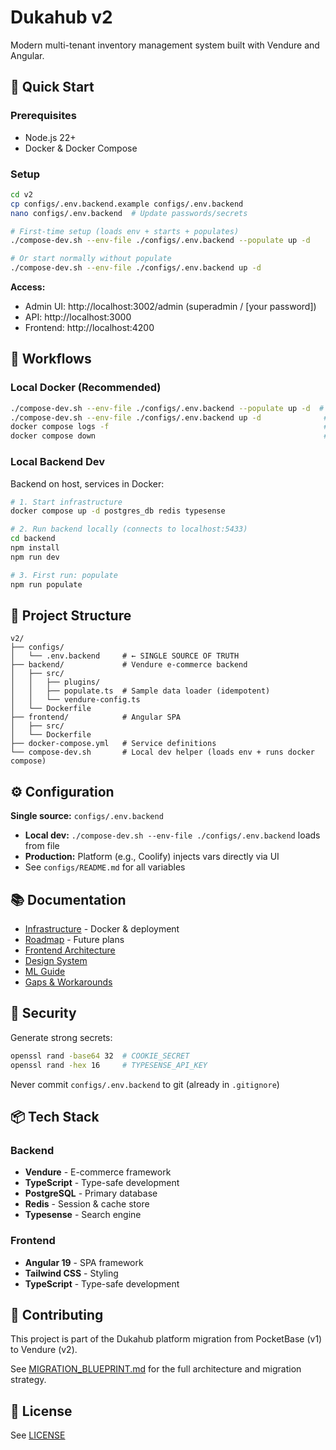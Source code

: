 # Dukahub v2

Modern multi-tenant inventory management system built with Vendure and Angular.

## 🚀 Quick Start

### Prerequisites

- Node.js 22+
- Docker & Docker Compose

### Setup

```bash
cd v2
cp configs/.env.backend.example configs/.env.backend
nano configs/.env.backend  # Update passwords/secrets

# First-time setup (loads env + starts + populates)
./compose-dev.sh --env-file ./configs/.env.backend --populate up -d

# Or start normally without populate
./compose-dev.sh --env-file ./configs/.env.backend up -d
```

**Access:**

- Admin UI: http://localhost:3002/admin (superadmin / [your password])
- API: http://localhost:3000
- Frontend: http://localhost:4200

## 🔄 Workflows

### Local Docker (Recommended)

```bash
./compose-dev.sh --env-file ./configs/.env.backend --populate up -d  # First run
./compose-dev.sh --env-file ./configs/.env.backend up -d              # Subsequent runs
docker compose logs -f                                                # View logs
docker compose down                                                   # Stop
```

### Local Backend Dev

Backend on host, services in Docker:

```bash
# 1. Start infrastructure
docker compose up -d postgres_db redis typesense

# 2. Run backend locally (connects to localhost:5433)
cd backend
npm install
npm run dev

# 3. First run: populate
npm run populate
```

## 📁 Project Structure

```
v2/
├── configs/
│   └── .env.backend     # ← SINGLE SOURCE OF TRUTH
├── backend/             # Vendure e-commerce backend
│   ├── src/
│   │   ├── plugins/
│   │   ├── populate.ts  # Sample data loader (idempotent)
│   │   └── vendure-config.ts
│   └── Dockerfile
├── frontend/            # Angular SPA
│   ├── src/
│   └── Dockerfile
├── docker-compose.yml   # Service definitions
└── compose-dev.sh       # Local dev helper (loads env + runs docker compose)
```

## ⚙️ Configuration

**Single source:** `configs/.env.backend`

- **Local dev:** `./compose-dev.sh --env-file ./configs/.env.backend` loads from file
- **Production:** Platform (e.g., Coolify) injects vars directly via UI
- See `configs/README.md` for all variables

## 📚 Documentation

- [Infrastructure](./INFRASTRUCTURE.md) - Docker & deployment
- [Roadmap](./ROADMAP.md) - Future plans
- [Frontend Architecture](./frontend/ARCHITECTURE.md)
- [Design System](./frontend/DESIGN-SYSTEM.md)
- [ML Guide](./ML_GUIDE.md)
- [Gaps & Workarounds](./GAPS.md)

## 🔐 Security

Generate strong secrets:

```bash
openssl rand -base64 32  # COOKIE_SECRET
openssl rand -hex 16     # TYPESENSE_API_KEY
```

Never commit `configs/.env.backend` to git (already in `.gitignore`)

## 📦 Tech Stack

### Backend

- **Vendure** - E-commerce framework
- **TypeScript** - Type-safe development
- **PostgreSQL** - Primary database
- **Redis** - Session & cache store
- **Typesense** - Search engine

### Frontend

- **Angular 19** - SPA framework
- **Tailwind CSS** - Styling
- **TypeScript** - Type-safe development

## 🤝 Contributing

This project is part of the Dukahub platform migration from PocketBase (v1) to Vendure (v2).

See [MIGRATION_BLUEPRINT.md](../MIGRATION_BLUEPRINT.md) for the full architecture and migration strategy.

## 📄 License

See [LICENSE](../v1/LICENSE)

